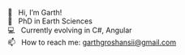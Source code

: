 👋  &nbsp;&nbsp;Hi, I’m Garth! <br/>
🌱  &nbsp;&nbsp;PhD in Earth Sciences <br/>
💻  &nbsp;&nbsp;Currently evolving in C#, Angular  <br/>
📫  &nbsp;&nbsp;How to reach me: garthgroshansii@gmail.com <br/>


<!---
ggroshansii/ggroshansii is a ✨ special ✨ repository because its `README.md` (this file) appears on your GitHub profile.
You can click the Preview link to take a look at your changes.
--->
